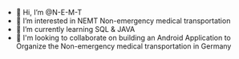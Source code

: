 - 👋 Hi, I’m @N-E-M-T
- 👀 I’m interested in NEMT Non-emergency medical transportation
- 🌱 I’m currently learning SQL & JAVA
- 💞️ I'm looking to collaborate on building an Android Application to Organize the Non-emergency medical transportation in Germany
<!---- 📫 How to reach me ...--->

<!---
N-E-M-T/N-E-M-T is a ✨ special ✨ repository because its `README.md` (this file) appears on your GitHub profile.
You can click the Preview link to take a look at your changes.
--->
